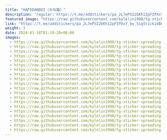```yaml
---
title: "HAPIDANBUI（大叫篇）"
description: "regular: https://t.me/addstickers/pa_2L7ePSI2bKh1IpFIPXxY_by_SigStick14Bot"
featured_image: "https://raw.githubusercontent.com/kylelin1998/tg-sticker-spreading-worldwide-images/main/img/81b3dee9-44ed-4000-ab3e-36c78ee5bb99.jpg"
link: "https://t.me/addstickers/pa_2L7ePSI2bKh1IpFIPXxY_by_SigStick14Bot"
weight: 3
date: 2024-01-18T01:19:20+08:00
images:
  - https://raw.githubusercontent.com/kylelin1998/tg-sticker-spreading-worldwide-images/main/img/81b3dee9-44ed-4000-ab3e-36c78ee5bb99.jpg
  - https://raw.githubusercontent.com/kylelin1998/tg-sticker-spreading-worldwide-images/main/img/61af060d-90ef-4168-80eb-bfbd56a42604.jpg
  - https://raw.githubusercontent.com/kylelin1998/tg-sticker-spreading-worldwide-images/main/img/18be4cac-98bd-4587-b3ff-98078f628df7.jpg
  - https://raw.githubusercontent.com/kylelin1998/tg-sticker-spreading-worldwide-images/main/img/3d21d3b7-83f6-4dd7-97a0-0fc3ae3b4460.jpg
  - https://raw.githubusercontent.com/kylelin1998/tg-sticker-spreading-worldwide-images/main/img/290cb6af-a68f-4a8c-912e-dfb0acc793a0.jpg
  - https://raw.githubusercontent.com/kylelin1998/tg-sticker-spreading-worldwide-images/main/img/7e1f308b-89cb-4a3b-b96d-881ad2fb369e.jpg
  - https://raw.githubusercontent.com/kylelin1998/tg-sticker-spreading-worldwide-images/main/img/1380f436-6274-4918-8a66-ad2209d2d47d.jpg
  - https://raw.githubusercontent.com/kylelin1998/tg-sticker-spreading-worldwide-images/main/img/aae3d10a-8902-48d8-96db-1262d0ed4101.jpg
  - https://raw.githubusercontent.com/kylelin1998/tg-sticker-spreading-worldwide-images/main/img/f1efc269-472a-4841-bd3f-d643d9caec84.jpg
  - https://raw.githubusercontent.com/kylelin1998/tg-sticker-spreading-worldwide-images/main/img/1afe839d-7f24-4623-8941-26fc945fe9fb.jpg
  - https://raw.githubusercontent.com/kylelin1998/tg-sticker-spreading-worldwide-images/main/img/0928864f-bd3b-44bb-b822-3ddee9844c23.jpg
  - https://raw.githubusercontent.com/kylelin1998/tg-sticker-spreading-worldwide-images/main/img/4e7c46d4-ec6c-4356-aa79-c3924330ccc9.jpg
  - https://raw.githubusercontent.com/kylelin1998/tg-sticker-spreading-worldwide-images/main/img/a3cf3554-d6e0-4b7a-a281-c077ea041a87.jpg
  - https://raw.githubusercontent.com/kylelin1998/tg-sticker-spreading-worldwide-images/main/img/8c5c2aca-4057-4ec2-a6fd-92164be663fe.jpg
  - https://raw.githubusercontent.com/kylelin1998/tg-sticker-spreading-worldwide-images/main/img/08182da3-dcf4-4f07-97fe-91847938069a.jpg
  - https://raw.githubusercontent.com/kylelin1998/tg-sticker-spreading-worldwide-images/main/img/c2e05626-55f9-40cb-9d48-02530beb25b9.jpg
  - https://raw.githubusercontent.com/kylelin1998/tg-sticker-spreading-worldwide-images/main/img/b049a054-c8e0-4404-9bac-9bf7294c3282.jpg
  - https://raw.githubusercontent.com/kylelin1998/tg-sticker-spreading-worldwide-images/main/img/d447e344-f3fc-4c3b-8aaa-d6ba439d1cff.jpg
  - https://raw.githubusercontent.com/kylelin1998/tg-sticker-spreading-worldwide-images/main/img/25e67ca2-11fc-4020-8666-177c45160ed6.jpg
  - https://raw.githubusercontent.com/kylelin1998/tg-sticker-spreading-worldwide-images/main/img/fe21736d-aea6-46b5-a260-8ff4006b396b.jpg
---
```

